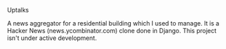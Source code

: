 Uptalks

A news aggregator for a residential building which I used to manage. It is a Hacker News (news.ycombinator.com) clone done in Django. This project isn't under active development.
